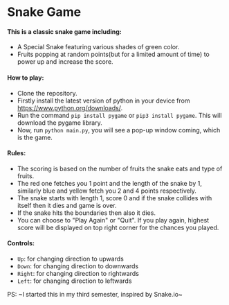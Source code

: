 # Snake Game
#### This is a classic snake game including:
* A Special Snake featuring various shades of green color.
* Fruits popping at random points(but for a limited amount of time) to power up and increase the score.

#### How to play:
* Clone the repository.
* Firstly install the latest version of python in your device from https://www.python.org/downloads/.
* Run the command `pip install pygame` or `pip3 install pygame`. This will download the pygame library. 
* Now, run `python main.py`, you will see a pop-up window coming, which is the game.

#### Rules:
* The scoring is based on the number of fruits the snake eats and type of fruits.
* The red one fetches you 1 point and the length of the snake by 1, similarly blue and yellow fetch you 2 and 4 points respectively.
* The snake starts with length 1, score 0 and if the snake collides with itself then it dies and game is over.
* If the snake hits the boundaries then also it dies.
* You can choose to "Play Again" or "Quit". If you play again, highest score will be displayed on top right corner for the chances you played.

#### Controls:
* `Up`: for changing direction to upwards
* `Down`: for changing direction to downwards
* `Right`: for changing direction to rightwards
* `Left`: for changing direction to leftwards

PS: ~I started this in my third semester, inspired by Snake.io~
